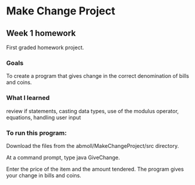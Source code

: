 # Make Change Project
## Week 1 homework

First graded homework project.

### Goals

To create a program that gives change in the correct denomination of bills and coins.

### What I learned

review if statements, casting data types, use of the modulus operator, equations, handling user input

### To run this program:

Download the files from the abmoll/MakeChangeProject/src directory.

At a command prompt, type java GiveChange.  

Enter the price of the item and the amount tendered.  The program gives your change in bills and coins.